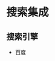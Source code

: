 <!--
 * @Date: 2022-11-17 19:24:36
 * @Author: liting luz.liting@gmail.com
 * @LastEditors: liting luz.liting@gmail.com
 * @LastEditTime: 2023-01-08 00:00:29
 * @FilePath: /search/README.md
-->

# 搜索集成

## 搜索引擎

- 百度
